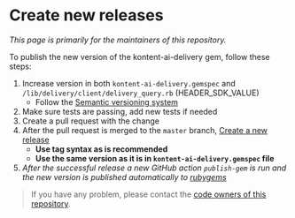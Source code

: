 # Create new releases

_This page is primarily for the maintainers of this repository._

To publish the new version of the kontent-ai-delivery gem, follow these steps:

1. Increase version in both `kontent-ai-delivery.gemspec` and `/lib/delivery/client/delivery_query.rb` (HEADER_SDK_VALUE)
   - Follow the [Semantic versioning system](https://semver.org)
2. Make sure tests are passing, add new tests if needed
3. Create a pull request with the change
4. After the pull request is merged to the `master` branch, [Create a new release](https://github.com/kontent-ai/delivery-sdk-ruby/releases/new)
   - **Use tag syntax as is recommended**
   - **Use the same version as it is in `kontent-ai-delivery.gemspec` file**
5. _After the successful release a new GitHub action `publish-gem` is run and the new version is published automatically to [rubygems](https://rubygems.org/gems/kontent-ai-delivery)_

> If you have any problem, please contact the [code owners of this repository](https://github.com/kontent-ai/delivery-sdk-ruby/blob/master/.github/CODEOWNERS).
